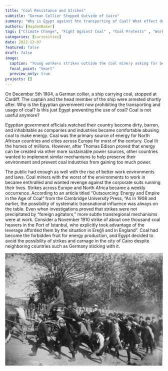 ```yaml
---
title: "Coal Resistance and Strikes"
subtitle: "German Collier Stopped Outside of Cairo"
summary: "Why is Egypt against hte transporting of Coal? What effect does this have on other countries"
authors: [HaydenBaker]
tags: ["Climate Change", "Fight Against Coal" , "Coal Protests" , "Worker Strikes"]
categories: [curiosities]
date: 2022-12-07
featured: false
draft: false
image:
  caption: "Young workers strikes outside the coal minery asking for better working conditions."
  focal_point: "Smart"
  preview_only: true
projects: []
---
```

On December 5th 1904, a German collier, a ship carrying coal, stopped at Cardiff. The captain and the head member of the ship were arrested shortly after. Why is the Egyptian government now prohibiting the transporting and usage of coal? Is this just Egypt preventing the use of coal? Coal is not useful anymore?

Egyptian government officials watched their country become dirty, barren, and inhabitable as companies and industries became comfortable abusing coal to make energy. Coal was the primary source of energy for North African countries and cities across Europe for most of the century. Coal lit the homes of millions. However, after Thomas Edison proved that energy can be created via other more sustainable power sources, other countries wanted to implement similar mechanisms to help preserve their environment and prevent coal industries from gaining too much power.

 The public had enough as well with the rise of better work environments and laws. Coal miners with the worst of the environments to work in became enthralled and wanted revenge against the corporate suits running their lives. Strikes across Europe and North Africa became a weekly occurrence. According to an article titled “Outsourcing: Energy and Empire in the Age of Coal” from the Cambridge University Press, “As in 1908 and earlier, the possibility of systematic transnational influence was always on the table. Even when investigations proved that strikes were not precipitated by “foreign agitators,” more subtle transregional mechanisms were at work. Consider a November 1910 strike of about one thousand coal heavers in the Port of Istanbul, who explicitly took advantage of the leverage afforded them by the situation in Ereģli and in England”. Coal had become the forbidden fruit for energy production, and Egypt decided to avoid the possibility of strikes and carnage in the city of Cairo despite neighboring countries such as Germany sticking with it.

![label](featured.jpg)
